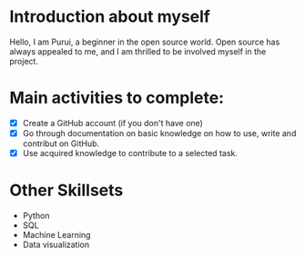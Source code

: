 # Introduction about myself
Hello, I am Purui, a beginner in the open source world. Open source has always appealed to me, and I am thrilled to be involved myself in the project.  

# Main activities to complete:
- [x] Create a GitHub account (if you don't have one)
- [x] Go through documentation on basic knowledge on how to use, write and contribut on GitHub.
- [x] Use acquired knowledge to contribute to a selected task.

# Other Skillsets
- Python
- SQL
- Machine Learning
- Data visualization

